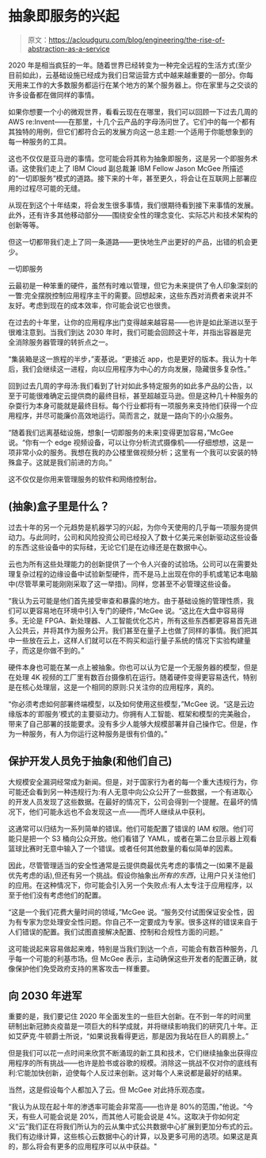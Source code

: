 # 抽象即服务的兴起

> 原文：<https://acloudguru.com/blog/engineering/the-rise-of-abstraction-as-a-service>

2020 年是相当疯狂的一年。随着世界已经转变为一种完全远程的生活方式(至少目前如此)，云基础设施已经成为我们日常运营方式中越来越重要的一部分。你每天用来工作的大多数服务都运行在某个地方的某个服务器上。你在家里与之交谈的许多设备都在做同样的事情。

如果你想要一个小的微观世界，看看云现在在哪里，我们可以回顾一下过去几周的 AWS re:Invent——在那里，十几个云产品的字母汤问世了。它们中的每一个都有其独特的用例，但它们都符合云的发展方向这一总主题:一个适用于你能想象到的每一种服务的工具。

这也不仅仅是亚马逊的事情。您可能会将其称为抽象即服务，这是另一个即服务术语。这使我们走上了 IBM Cloud 副总裁兼 IBM Fellow Jason McGee 所描述的“一切即服务”模式的道路。接下来的十年，甚至更久，将会让在互联网上部署应用的过程尽可能的无缝。

从现在到这个十年结束，将会发生很多事情，我们很期待看到接下来事情的发展。此外，还有许多其他移动部分——围绕安全性的理念变化、实际芯片和技术架构的创新等等。

但这一切都带我们走上了同一条道路——更快地生产出更好的产品，出错的机会更少。

一切即服务

云最初是一种笨重的硬件，虽然有时难以管理，但它为未来提供了令人印象深刻的一瞥:完全摆脱控制应用程序主干的需要。回想起来，这些东西对消费者来说并不友好。考虑到现在的成本效率，你可能会说它也很贵。

在过去的十年里，让你的应用程序出门变得越来越容易——也许是如此渐进以至于很难注意到。当我们到达 2030 年时，我们可能会回顾这十年，并指出容器是完全消除服务器管理的转折点之一。

“集装箱是这一旅程的半步，”麦基说。“更接近 app，也是更好的版本。我认为十年后，我们会继续这一进程，向以应用程序为中心的方向发展，隐藏很多复杂性。”

回到过去几周的字母汤:我们看到了针对如此多特定服务的如此多产品的公告，以至于可能很难确定云提供商的最终目标，甚至超越亚马逊。但是这种几十种服务的杂耍行为本身可能就是最终目标。每个行业都将有一项服务来支持他们获得一个应用程序，并尽可能廉价高效地运行。简而言之，就是一路向下的小众服务。

“随着我们远离基础设施，想象[一切即服务的未来]变得更加容易，”McGee 说。“你有一个 edge 视频设备，可以让你分析流式摄像机——仔细想想，这是一项非常小众的服务。我想在我的办公楼里做视频分析；这里有一个我可以安装的特殊盒子。这就是我们前进的方向。”

这不仅仅是你用来管理服务的软件和网络控制台。

## (抽象)盒子里是什么？

过去十年的另一个元趋势是机器学习的兴起，为你今天使用的几乎每一项服务提供动力。与此同时，公司和风险投资公司已经投入了数十亿美元来创新驱动这些设备的东西:这些设备中的实际硅，无论它们是在边缘还是在数据中心。

云也为所有这些处理能力的创新提供了一个令人兴奋的试验场。公司可以在需要处理复杂过程的边缘设备中试验新型硬件，而不是马上出现在你的手机或笔记本电脑中(尽管苹果可能刚刚采取了这一举措)。同样，您甚至不必管理这些设备。

“我认为云可能是他们首先接受审查和暴露的地方。由于基础设施的管理性质，我们可以更容易地在环境中引入专门的硬件，”McGee 说。“这比在大盘中容易得多。无论是 FPGA、新处理器、人工智能优化芯片，所有这些东西都更容易首先进入公共云，并将其作为服务公开。我们甚至在量子上也做了同样的事情。我们把其中一些放在云上，这样人们就可以在不购买和运行量子系统的情况下实验构建量子，而这是你做不到的。”

硬件本身也可能在某一点上被抽象。你也可以认为它是一个无服务器的模型，但是在处理 4K 视频的工厂里有数百台摄像机在运行。随着硬件变得更容易迭代，特别是在核心处理层，这是一个相同的原则:只关注你的应用程序，真的。

“你必须考虑如何部署终端模型，以及如何使用这些模型，”McGee 说。“这是云边缘版本的‘即服务’模式的主要驱动力。你拥有人工智能、框架和模型的完美融合，带来了自己部署的技能要求。没有多少人能够大规模部署并自己操作它。但是，作为一种服务，有人为你运行这种服务是很有价值的。”

## 保护开发人员免于抽象(和他们自己)

大规模安全漏洞经常成为新闻。但是，对于国家行为者的每一个重大违规行为，你可能还会看到另一种违规行为:有人无意中向公众公开了一些数据，一个有进取心的开发人员发现了这些数据。在最好的情况下，公司会得到一个提醒。在最坏的情况下，他们可能永远也不会发现这一点——而坏人继续从中获利。

这通常可以归结为一系列简单的错误。他们可能配置了错误的 IAM 权限。他们可能只是把一个 S3 桶向公众开放。他们看错了 YAML，或者在第二台显示器上观看篮球比赛时无意中输入了一个错误。或者任何其他数量的看似简单的因素。

因此，尽管管理适当的安全性通常是云提供商最优先考虑的事情之一(如果不是最优先考虑的话),但还有另一个挑战。假设你抽象出*所有的东西*，让用户只关注他们的应用。在这种情况下，你可能会引入另一个失败点:有人太专注于应用程序，以至于他们没有考虑他们的配置。

“这是一个我们花费大量时间的领域，”McGee 说。“服务交付试图保证安全性，因为有专家为您处理安全性问题。你自己不一定要成为专家。很多这样的错误来自于人们错误的配置。我们试图直接解决配置、控制和合规性方面的问题。”

这可能说起来容易做起来难，特别是当我们到达一个点，可能会有数百种服务，几乎每一个可能的利基市场。但 McGee 表示，主动确保这些开发者的配置正确，就像保护他们免受政府支持的黑客攻击一样重要。

## 向 2030 年进军

重要的是，我们要记住 2020 年全面发生的一些巨大创新。在不到一年的时间里研制出新冠肺炎疫苗是一项巨大的科学成就，并将继续影响我们的研究几十年。正如艾萨克·牛顿爵士所说，“如果说我看得更远，那是因为我站在巨人的肩膀上。”

但是我们可以花一点时间来欣赏不断涌现的新工具和技术，它们继续抽象出获得应用程序的所有挑战——也许是脸书或谷歌的规模。消除这一挑战不仅对你的底线有利:它能加快创新，迫使每个人反过来创新。这对每个人来说都是最好的结果。

当然，这是假设每个人都加入了云。但 McGee 对此持乐观态度。

“我认为从现在起十年的渗透率可能会非常高——也许是 80%的范围，”他说。“今天，有些人可能会说是 20%，而其他人可能会说是 4%。这取决于你如何定义“云”我们正在将我们所认为的云从集中式公共数据中心扩展到更加分布式的云。我们有边缘计算，这些核心云数据中心的计算，以及更多可用的选项。如果这是真的，那么将会有更多的应用程序可以从中获益。"